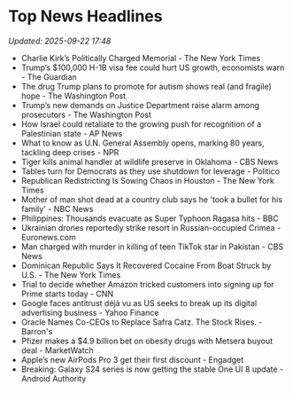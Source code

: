 # Top News Headlines

_Updated: 2025-09-22 17:48_

- Charlie Kirk’s Politically Charged Memorial - The New York Times
- Trump’s $100,000 H-1B visa fee could hurt US growth, economists warn - The Guardian
- The drug Trump plans to promote for autism shows real (and fragile) hope - The Washington Post
- Trump’s new demands on Justice Department raise alarm among prosecutors - The Washington Post
- How Israel could retaliate to the growing push for recognition of a Palestinian state - AP News
- What to know as U.N. General Assembly opens, marking 80 years, tackling deep crises - NPR
- Tiger kills animal handler at wildlife preserve in Oklahoma - CBS News
- Tables turn for Democrats as they use shutdown for leverage - Politico
- Republican Redistricting Is Sowing Chaos in Houston - The New York Times
- Mother of man shot dead at a country club says he 'took a bullet for his family' - NBC News
- Philippines: Thousands evacuate as Super Typhoon Ragasa hits - BBC
- Ukrainian drones reportedly strike resort in Russian-occupied Crimea - Euronews.com
- Man charged with murder in killing of teen TikTok star in Pakistan - CBS News
- Dominican Republic Says It Recovered Cocaine From Boat Struck by U.S. - The New York Times
- Trial to decide whether Amazon tricked customers into signing up for Prime starts today - CNN
- Google faces antitrust déjà vu as US seeks to break up its digital advertising business - Yahoo Finance
- Oracle Names Co-CEOs to Replace Safra Catz. The Stock Rises. - Barron's
- Pfizer makes a $4.9 billion bet on obesity drugs with Metsera buyout deal - MarketWatch
- Apple’s new AirPods Pro 3 get their first discount - Engadget
- Breaking: Galaxy S24 series is now getting the stable One UI 8 update - Android Authority